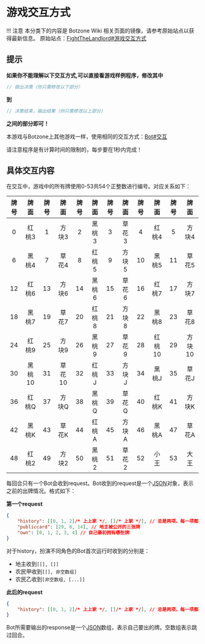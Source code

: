 # 游戏交互方式

!!! 注意
    本分类下的内容是 Botzone Wiki 相关页面的镜像，请参考原始站点以获得最新信息。
    原始站点：[FightTheLandlord#游戏交互方式](https://wiki.botzone.org.cn/index.php?title=FightTheLandlord#.E6.B8.B8.E6.88.8F.E4.BA.A4.E4.BA.92.E6.96.B9.E5.BC.8F)

## 提示

**如果你不能理解以下交互方式,可以直接看游戏样例程序，修改其中**

```cpp
// 做出决策（你只需修改以下部分）
```

**到**

```cpp
// 决策结束，输出结果（你只需修改以上部分）
```

**之间的部分即可！**

本游戏与Botzone上其他游戏一样，使用相同的交互方式：[Bot#交互](https://wiki.botzone.org.cn/index.php?title=Bot#.E4.BA.A4.E4.BA.92)

请注意程序是有计算时间的限制的，每步要在1秒内完成！

## 具体交互内容

在交互中，游戏中的所有牌使用0-53共54个正整数进行编号。对应关系如下：

| 牌号 | 牌面 | 牌号 | 牌面 | 牌号 | 牌面 | 牌号 | 牌面 | 牌号 | 牌面 | 牌号 | 牌面 |
| :-: | :--: | :--: | :--: | :--: | :-: | :--: | :-: | :--: | :-: | :--: | :--: |
| 0 | 红桃3 | 1 | 方块3 | 2 | 黑桃3 | 3 | 草花3 | 4 | 红桃4 | 5 | 方块4 |
| 6 | 黑桃4 | 7 | 草花4 | 8 | 红桃5 | 9 | 方块5 | 10 | 黑桃5 | 11 | 草花5 |
| 12 | 红桃6 | 13 | 方块6 | 14 | 黑桃6 | 15 | 草花6 | 16 | 红桃7 | 17 | 方块7 |
| 18 | 黑桃7 | 19 | 草花7 | 20 | 红桃8 | 21 | 方块8 | 22 | 黑桃8 | 23 | 草花8 |
| 24 | 红桃9 | 25 | 方块9 | 26 | 黑桃9 | 27 | 草花9 | 28 | 红桃10 | 29 | 方块10 |
| 30 | 黑桃10 | 31 | 草花10 | 32 | 红桃J | 33 | 方块J | 34 | 黑桃J | 35 | 草花J |
| 36 | 红桃Q | 37 | 方块Q | 38 | 黑桃Q | 39 | 草花Q | 40 | 红桃K | 41 | 方块K |
| 42 | 黑桃K | 43 | 草花K | 44 | 红桃A | 45 | 方块A | 46 | 黑桃A | 47 | 草花A |
| 48 | 红桃2 | 49 | 方块2 | 50 | 黑桃2 | 51 | 草花2 | 52 | 小王 | 53 | 大王 |

每回合只有一个Bot会收到request。Bot收到的request是一个[JSON](https://wiki.botzone.org.cn/index.php?title=JSON)对象，表示之前的出牌情况。格式如下：

**第一个request**

```json
{
    "history": [[0, 1, 2]/* 上上家 */, []/* 上家 */], // 总是两项，每一项都是数组，分别表示上上家和上家出的牌，空数组表示跳过回合或者还没轮到他。
    "publiccard": [29, 8, 14], // 地主被公开的三张牌
    "own": [0, 1, 2, 3, 4] // 自己最初拥有哪些牌
}
```

对于history，扮演不同角色的Bot首次运行时收到的分别是：

- 地主收到`[[], []]`
- 农民甲收到`[[], 非空数组]`
- 农民乙收到`[非空数组, [...]]`

**此后的request**

```json
{
    "history": [[0, 1, 2]/* 上上家 */, []/* 上家 */], // 总是两项，每一项都是数组，分别表示上上家和上家出的牌，空数组表示跳过回合。
}
```

Bot所需要输出的response是一个[JSON](https://wiki.botzone.org.cn/index.php?title=JSON)数组，表示自己要出的牌。空数组表示跳过回合。
